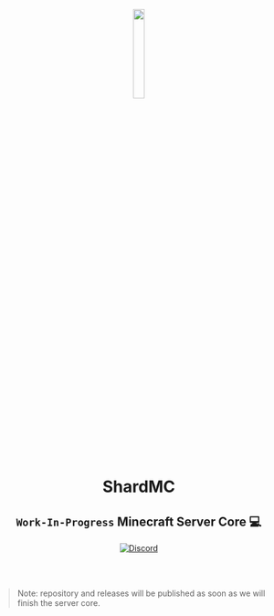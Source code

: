 <p align="center"><a href="https://shardmc.github.io/" target="_blank"><img src="https://cdn.discordapp.com/attachments/761484647589740584/1013402346153316402/logo_phoneless.png?size=4096" width="20%"></a></p>

# <h1 align="center">ShardMC
<h2 align="center"><code>Work-In-Progress</code> Minecraft Server Core 💻</h2>

<p align="center"><a href='https://discord.gg/RhQFg97jat' target="_blank"><img alt='Discord' src='https://img.shields.io/badge/Discord-100000?style=for-the-badge&logo=Discord&logoColor=white&labelColor=0037FF&color=black'/></a></p>


<br></br>
> Note: repository and releases will be published as soon as we will finish the server core.
